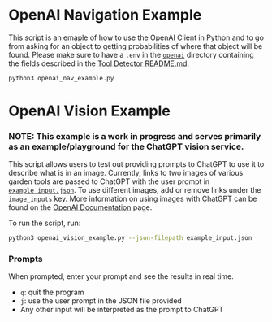 # OpenAI Navigation Example

This script is an emaple of how to use the OpenAI Client in Python and to go from asking for an object to getting probabilities of where that object will be found. Please make sure to have a `.env` in the [`openai`](../openai/) directory containing the fields described in the [Tool Detector README.md](../README.md).

```bash
python3 openai_nav_example.py
```

# OpenAI Vision Example

### **NOTE:** This example is a work in progress and serves primarily as an example/playground for the ChatGPT vision service.

This script allows users to test out providing prompts to ChatGPT to use it to describe what is in an image. Currently, links to two images of various garden tools are passed to ChatGPT with the user prompt in [`example_input.json`](./example_input.json). To use different images, add or remove links under the `image_inputs` key. More information on using images with ChatGPT can be found on the [OpenAI Documentation](https://platform.openai.com/docs/guides/vision) page.

To run the script, run:
```bash
python3 openai_vision_example.py --json-filepath example_input.json
```

### Prompts
When prompted, enter your prompt and see the results in real time.

* `q`: quit the program
* `j`: use the user prompt in the JSON file provided
* Any other input will be interpreted as the prompt to ChatGPT